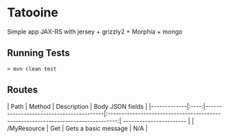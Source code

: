 # Tatooine
Simple app JAX-RS with jersey + grizzly2 + Morphia + mongo


## Running Tests

```shell
> mvn clean test
```

## Routes
| Path          | Method | Description                               | Body JSON fields                                                                  |
|-------------|:----:|-----------------------------------------|:---------------------------------------------------------------------------------:| ----------------------- |
| /MyResource     |  Get  | Gets a basic message | N/A |


